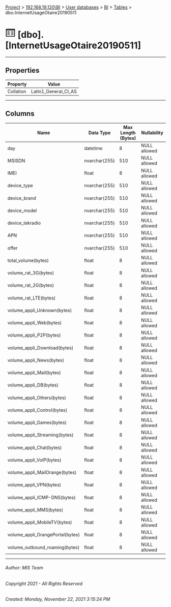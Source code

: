 #### 

[Project](../../../../index.md) > [192.168.19.120\\BI](../../../index.md) > [User databases](../../index.md) > [BI](../index.md) > [Tables](Tables.md) > dbo.InternetUsageOtaire20190511

# ![Tables](../../../../Images/Table32.png) [dbo].[InternetUsageOtaire20190511]

---

## <a name="#properties"></a>Properties

| Property | Value |
|---|---|
| Collation | Latin1_General_CI_AS |


---

## <a name="#columns"></a>Columns

| Name | Data Type | Max Length (Bytes) | Nullability |
|---|---|---|---|
| day | datetime | 8 | NULL allowed |
| MSISDN | nvarchar(255) | 510 | NULL allowed |
| IMEI | float | 8 | NULL allowed |
| device_type | nvarchar(255) | 510 | NULL allowed |
| device_brand | nvarchar(255) | 510 | NULL allowed |
| device_model | nvarchar(255) | 510 | NULL allowed |
| device_tekradio | nvarchar(255) | 510 | NULL allowed |
| APN | nvarchar(255) | 510 | NULL allowed |
| offer | nvarchar(255) | 510 | NULL allowed |
| total_volume(bytes) | float | 8 | NULL allowed |
| volume_rat_3G(bytes) | float | 8 | NULL allowed |
| volume_rat_2G(bytes) | float | 8 | NULL allowed |
| volume_rat_LTE(bytes) | float | 8 | NULL allowed |
| volume_appli_Unknown(bytes) | float | 8 | NULL allowed |
| volume_appli_Web(bytes) | float | 8 | NULL allowed |
| volume_appli_P2P(bytes) | float | 8 | NULL allowed |
| volume_appli_Download(bytes) | float | 8 | NULL allowed |
| volume_appli_News(bytes) | float | 8 | NULL allowed |
| volume_appli_Mail(bytes) | float | 8 | NULL allowed |
| volume_appli_DB(bytes) | float | 8 | NULL allowed |
| volume_appli_Others(bytes) | float | 8 | NULL allowed |
| volume_appli_Control(bytes) | float | 8 | NULL allowed |
| volume_appli_Games(bytes) | float | 8 | NULL allowed |
| volume_appli_Streaming(bytes) | float | 8 | NULL allowed |
| volume_appli_Chat(bytes) | float | 8 | NULL allowed |
| volume_appli_VoIP(bytes) | float | 8 | NULL allowed |
| volume_appli_MailOrange(bytes) | float | 8 | NULL allowed |
| volume_appli_VPN(bytes) | float | 8 | NULL allowed |
| volume_appli_ICMP-DNS(bytes) | float | 8 | NULL allowed |
| volume_appli_MMS(bytes) | float | 8 | NULL allowed |
| volume_appli_MobileTV(bytes) | float | 8 | NULL allowed |
| volume_appli_OrangePortal(bytes) | float | 8 | NULL allowed |
| volume_outbound_roaming(bytes) | float | 8 | NULL allowed |


---

###### Author:  MIS Team

###### Copyright 2021 - All Rights Reserved

###### Created: Monday, November 22, 2021 3:15:24 PM

